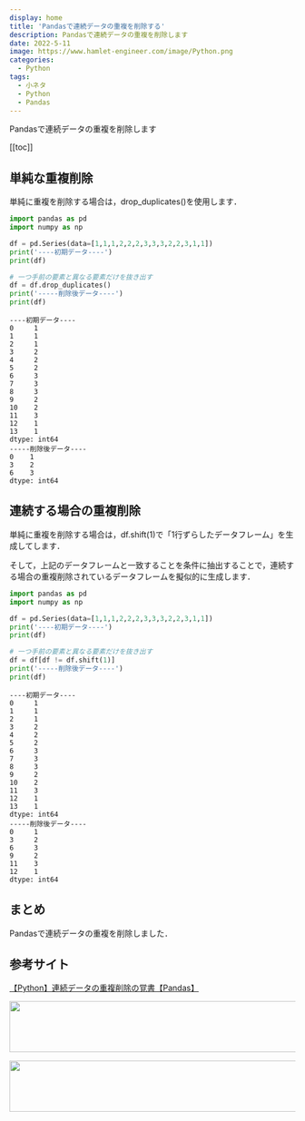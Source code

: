 ```yaml
---
display: home
title: 'Pandasで連続データの重複を削除する'
description: Pandasで連続データの重複を削除します
date: 2022-5-11
image: https://www.hamlet-engineer.com/image/Python.png
categories: 
  - Python
tags:
  - 小ネタ
  - Python
  - Pandas
---
```


Pandasで連続データの重複を削除します

<!-- https://www.hamlet-engineer.com -->
<!-- ![](/image/ChordDiagram.png) -->

<!-- more -->

<ClientOnly>
  <CallInArticleAdsense />
</ClientOnly>

[[toc]]

## 単純な重複削除
単純に重複を削除する場合は，drop_duplicates()を使用します．


```python
import pandas as pd
import numpy as np

df = pd.Series(data=[1,1,1,2,2,2,3,3,3,2,2,3,1,1])
print('----初期データ----')
print(df)

# 一つ手前の要素と異なる要素だけを抜き出す
df = df.drop_duplicates()
print('-----削除後データ----')
print(df)
```

```
----初期データ----
0     1
1     1
2     1
3     2
4     2
5     2
6     3
7     3
8     3
9     2
10    2
11    3
12    1
13    1
dtype: int64
-----削除後データ----
0    1
3    2
6    3
dtype: int64
```

## 連続する場合の重複削除
単純に重複を削除する場合は，df.shift(1)で「1行ずらしたデータフレーム」を生成してします．

そして，上記のデータフレームと一致することを条件に抽出することで，連続する場合の重複削除されているデータフレームを擬似的に生成します．


```python
import pandas as pd
import numpy as np

df = pd.Series(data=[1,1,1,2,2,2,3,3,3,2,2,3,1,1])
print('----初期データ----')
print(df)

# 一つ手前の要素と異なる要素だけを抜き出す
df = df[df != df.shift(1)]
print('-----削除後データ----')
print(df)
```

```
----初期データ----
0     1
1     1
2     1
3     2
4     2
5     2
6     3
7     3
8     3
9     2
10    2
11    3
12    1
13    1
dtype: int64
-----削除後データ----
0     1
3     2
6     3
9     2
11    3
12    1
dtype: int64
```


## まとめ
Pandasで連続データの重複を削除しました．

## 参考サイト
[【Python】連続データの重複削除の覚書【Pandas】](https://kojimanotech.com/2020/01/14/205/)


<ClientOnly>
  <CallInArticleAdsense />
</ClientOnly>

<!-- TechAcademy -->
<a href="//af.moshimo.com/af/c/click?a_id=2604050&p_id=1555&pc_id=2816&pl_id=29835&guid=ON" rel="nofollow" referrerpolicy="no-referrer-when-downgrade"><img src="//image.moshimo.com/af-img/0866/000000029835.jpg" width="728" height="90" style="border:none;"></a><img src="//i.moshimo.com/af/i/impression?a_id=2604050&p_id=1555&pc_id=2816&pl_id=29835" width="1" height="1" style="border:none;">

<!-- テックキャンプ -->
<a href="//af.moshimo.com/af/c/click?a_id=2641145&p_id=1770&pc_id=3386&pl_id=25847&guid=ON" rel="nofollow" referrerpolicy="no-referrer-when-downgrade"><img src="//image.moshimo.com/af-img/1115/000000025847.png" width="728" height="90" style="border:none;"></a><img src="//i.moshimo.com/af/i/impression?a_id=2641145&p_id=1770&pc_id=3386&pl_id=25847" width="1" height="1" style="border:none;">

